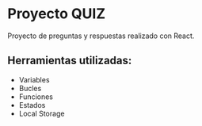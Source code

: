 # Proyecto QUIZ
Proyecto de preguntas y respuestas realizado con React.
## Herramientas utilizadas:
- Variables
- Bucles
- Funciones
- Estados
- Local Storage
